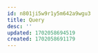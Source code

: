 ```yaml
---
id: n801ji5w9r1y5m642a9wgu3
title: Query
desc: ''
updated: 1702058694519
created: 1702058691179
---
```

